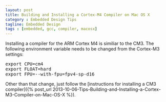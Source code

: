 ```yaml
---
layout: post
title: Building and Installing a Cortex-M4 Compiler on Mac OS X
category : Embedded Design Tips
tagline: Embedded Design
tags : [embedded, gcc, compiler, macosx]
---
```


Installing a compiler for the ARM Cortex M4 is similiar to the CM3.  The following environment variable needs to be changed from the Cortex-M3 settings:

<pre>
export CPU=cm4
export FLOAT=hard
export FPU=--with-fpu=fpv4-sp-d16
</pre>

Other than that change, just follow the [instructions for installing a CM3 compiler]({% post_url 2013-10-06-Tips-Building-and-Installing-a-Cortex-M3-Compiler-on-Mac-OS-X %}).

